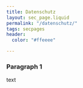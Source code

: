 ```yaml
---
title: Datenschutz
layout: sec_page.liquid
permalink: "/datenschutz/"
tags: secpages
header:
  color: "#ffeeee"

---
```

### Paragraph 1

text